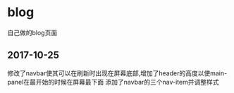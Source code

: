 # blog
自己做的blog页面
## 2017-10-25
修改了navbar使其可以在刷新时出现在屏幕底部,增加了header的高度以使main-panel在最开始的时候在屏幕最下面
添加了navbar的三个nav-item并调整样式